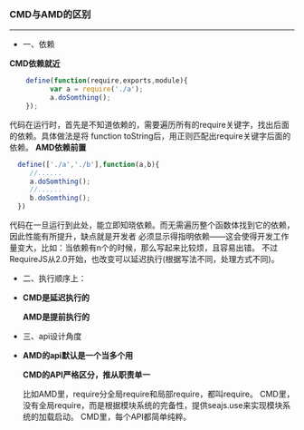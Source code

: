 ### CMD与AMD的区别
-----------------------
* 一、依赖

 **CMD依赖就近**
  ``` javascript
      define(function(require,exports,module){  
            var a = require('./a');  
            a.doSomthing();  
      });
  ```
  代码在运行时，首先是不知道依赖的，需要遍历所有的require关键字，找出后面的依赖。具体做法是将
function toString后，用正则匹配出require关键字后面的依赖。
 **AMD依赖前置**
  ```javascript
    define(['./a','./b'],function(a,b){  
       //......  
       a.doSomthing();  
       //......  
       b.doSomthing();  
    })  
  ``` 
  代码在一旦运行到此处，能立即知晓依赖。而无需遍历整个函数体找到它的依赖，因此性能有所提升，缺点就是开发者
  必须显示得指明依赖——这会使得开发工作量变大，比如：当依赖有n个的时候，那么写起来比较烦，且容易出错。
  不过RequireJS从2.0开始，也改变可以延迟执行(根据写法不同，处理方式不同)。
  
* 二、执行顺序上：
* 
  **CMD是延迟执行的**

  **AMD是提前执行的**
  
* 三、api设计角度
* 
  **AMD的api默认是一个当多个用**

  **CMD的API严格区分，推从职责单一**

  比如AMD里，require分全局require和局部require，都叫require。
  CMD里，没有全局require，而是根据模块系统的完备性，提供seajs.use来实现模块系统的加载启动。
  CMD里，每个API都简单纯粹。
